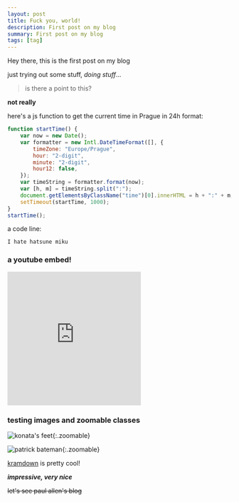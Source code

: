 ```yaml
---
layout: post
title: Fuck you, world!
description: First post on my blog
summary: First post on my blog
tags: [tag]
---
```


Hey there, this is the first post on my blog

just trying out some stuff, *doing stuff*...

> is there a point to this?

**not really**

here's a js function to get the current time in Prague in 24h format:
```js
function startTime() {
    var now = new Date();
    var formatter = new Intl.DateTimeFormat([], {
        timeZone: "Europe/Prague",
        hour: "2-digit",
        minute: "2-digit",
        hour12: false,
    });
    var timeString = formatter.format(now);
    var [h, m] = timeString.split(":");
    document.getElementsByClassName("time")[0].innerHTML = h + ":" + m;
    setTimeout(startTime, 1000);
}
startTime();
```

a code line:

`I hate hatsune miku`

### a youtube embed!

<iframe height="300px" src="https://www.youtube.com/embed/4TV_128Fz2g" title="Princess Chelsea - The Cigarette Duet" frameborder="0" allow="accelerometer; autoplay; clipboard-write; encrypted-media; gyroscope; picture-in-picture; web-share" allowfullscreen></iframe>

### testing images and zoomable classes

![konata's feet](https://media.tenor.com/images/3e2bf0427a1c7bf78f78bdf9c9faaabb/raw){:.zoomable}

![patrick bateman](https://i.kym-cdn.com/photos/images/facebook/001/995/865/43b.jpg){:.zoomable}

[kramdown](https://kramdown.gettalong.org/syntax.html) is pretty cool!

***impressive, very nice***

~~let's see paul allen's blog~~